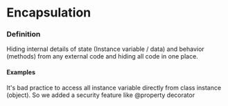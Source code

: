 # Encapsulation

### Definition

Hiding internal details of state (Instance variable / data) and behavior (methods) from any external code and hiding all code in one place.

#### Examples

It's bad practice to access all instance variable directly from class instance (object). So we added a security feature like @property decorator